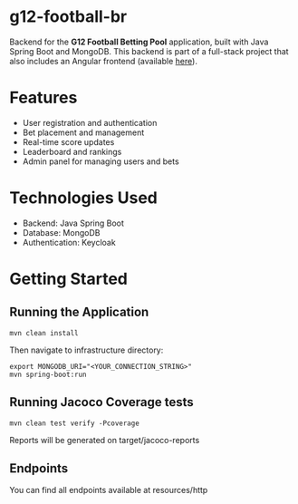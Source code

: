 # g12-football-br
Backend for the **G12 Football Betting Pool** application, built with Java Spring Boot and MongoDB. This backend is part of a full-stack project that also includes an Angular frontend (available [here](https://github.com/ricardohsmello/g12-football-frontend)).

# Features
- User registration and authentication
- Bet placement and management
- Real-time score updates
- Leaderboard and rankings
- Admin panel for managing users and bets

# Technologies Used
- Backend: Java Spring Boot
- Database: MongoDB
- Authentication: Keycloak

# Getting Started
## Running the Application

````
mvn clean install
````
Then navigate to infrastructure directory:

````
export MONGODB_URI="<YOUR_CONNECTION_STRING>"
mvn spring-boot:run
````

## Running Jacoco Coverage tests

````
mvn clean test verify -Pcoverage
````
Reports will be generated on target/jacoco-reports

## Endpoints

You can find all endpoints available at resources/http